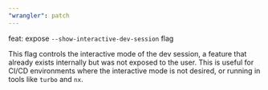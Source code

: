 ```yaml
---
"wrangler": patch
---
```


feat: expose `--show-interactive-dev-session` flag

This flag controls the interactive mode of the dev session, a feature that already exists internally but was not exposed to the user.
This is useful for CI/CD environments where the interactive mode is not desired, or running in tools like `turbo` and `nx`.
